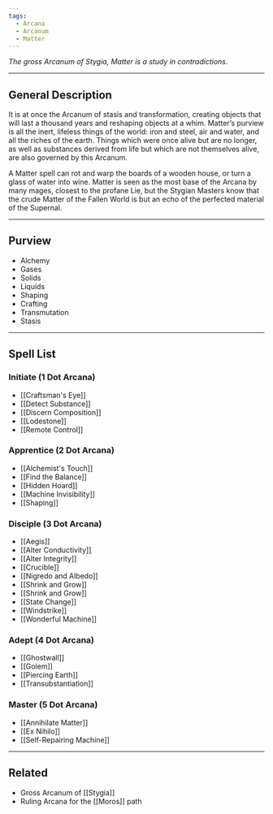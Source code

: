 ```yaml
---
tags:
  - Arcana
  - Arcanum
  - Matter
---
```


_The gross Arcanum of Stygia, Matter is a study in contradictions._

---

## General Description

It is at once the Arcanum of stasis and transformation, creating objects that will last a thousand years and reshaping objects at a whim. Matter’s purview is all the inert, lifeless things of the world: iron and steel, air and water, and all the riches of the earth. Things which were once alive but are no longer, as well as substances derived from life but which are not themselves alive, are also governed by this Arcanum. 

A Matter spell can rot and warp the boards of a wooden house, or turn a glass of water into wine. Matter is seen as the most base of the Arcana by many mages, closest to the profane Lie, but the Stygian Masters know that the crude Matter of the Fallen World is but an echo of the perfected material of the Supernal.

---

## Purview

- Alchemy
- Gases
- Solids
- Liquids
- Shaping
- Crafting
- Transmutation
- Stasis

---

## Spell List

### Initiate (1 Dot Arcana)

- [[Craftsman's Eye]]
- [[Detect Substance]]
- [[Discern Composition]]
- [[Lodestone]]
- [[Remote Control]]

### Apprentice (2 Dot Arcana)

- [[Alchemist's Touch]]
- [[Find the Balance]]
- [[Hidden Hoard]]
- [[Machine Invisibility]]
- [[Shaping]]

### Disciple (3 Dot Arcana)

- [[Aegis]]
- [[Alter Conductivity]]
- [[Alter Integrity]]
- [[Crucible]]
- [[Nigredo and Albedo]]
- [[Shrink and Grow]]
- [[Shrink and Grow]]
- [[State Change]]
- [[Windstrike]]
- [[Wonderful Machine]]

### Adept (4 Dot Arcana)

- [[Ghostwall]]
- [[Golem]]
- [[Piercing Earth]]
- [[Transubstantiation]]

### Master (5 Dot Arcana)

- [[Annihilate Matter]]
- [[Ex Nihilo]]
- [[Self-Repairing Machine]]

---

## Related

- Gross Arcanum of [[Stygia]]
- Ruling Arcana for the [[Moros]] path